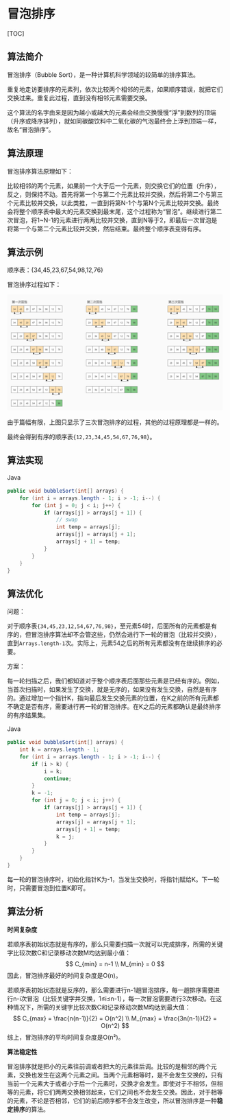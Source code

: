 # 冒泡排序

[TOC]

## 算法简介

冒泡排序（Bubble Sort），是一种计算机科学领域的较简单的排序算法。

重复地走访要排序的元素列，依次比较两个相邻的元素，如果顺序错误，就把它们交换过来。重复此过程，直到没有相邻元素需要交换。

这个算法的名字由来是因为越小或越大的元素会经由交换慢慢“浮”到数列的顶端（升序或降序排列），就如同碳酸饮料中二氧化碳的气泡最终会上浮到顶端一样，故名“冒泡排序”。

## 算法原理

冒泡排序算法原理如下：

比较相邻的两个元素，如果前一个大于后一个元素，则交换它们的位置（升序），反之，则保持不动。首先将第一个与第二个元素比较并交换，然后将第二个与第三个元素比较并交换，以此类推，一直到将第N-1个与第N个元素比较并交换。最终会将整个顺序表中最大的元素交换到最末尾，这个过程称为“冒泡”。继续进行第二次冒泡，将1~N-1的元素进行两两比较并交换，直到N等于2，即最后一次冒泡是将第一个与第二个元素比较并交换，然后结束。最终整个顺序表变得有序。

## 算法示例

顺序表：{34,45,23,67,54,98,12,76}

冒泡排序过程如下：

![](images/bubble-sort-1.jpg)

由于篇幅有限，上图只显示了三次冒泡排序的过程，其他的过程原理都是一样的。

最终会得到有序的顺序表`{12,23,34,45,54,67,76,98}`。

## 算法实现

Java

```java
public void bubbleSort(int[] arrays) {
    for (int i = arrays.length - 1; i > -1; i--) {
        for (int j = 0; j < i; j++) {
            if (arrays[j] > arrays[j + 1]) {
                // swap
                int temp = arrays[j];
                arrays[j] = arrays[j + 1];
                arrays[j + 1] = temp;
            }
        }
    }
}
```

## 算法优化

问题：

对于顺序表`{34,45,23,12,54,67,76,98}`，至元素54时，后面所有的元素都是有序的，但冒泡排序算法却不会管这些，仍然会进行下一轮的冒泡（比较并交换），直到`Arrays.length-1`次。实际上，元素54之后的所有元素都没有在继续排序的必要。

方案：

每一轮扫描之后，我们都知道对于整个顺序表后面那些元素是已经有序的。例如，当首次扫描时，如果发生了交换，就是无序的，如果没有发生交换，自然是有序的。通过增加一个指针K，指向最后发生交换元素的位置，在K之前的所有元素都不确定是否有序，需要进行再一轮的冒泡排序。在K之后的元素都确认是最终排序的有序结果集。

Java

```java
public void bubbleSort(int[] arrays) {
    int k = arrays.length - 1;
    for (int i = arrays.length - 1; i > -1; i--) {
        if (i > k) {
            i = k;
            continue;
        }
        k = -1;
        for (int j = 0; j < i; j++) {
            if (arrays[j] > arrays[j + 1]) {
                int temp = arrays[j];
                arrays[j] = arrays[j + 1];
                arrays[j + 1] = temp;
                k = j;
            }
        }
    }
}
```

每一轮的冒泡排序时，初始化指针K为-1，当发生交换时，将指针j赋给K。下一轮时，只需要冒泡到位置K即可。

## 算法分析

**时间复杂度**

若顺序表初始状态就是有序的，那么只需要扫描一次就可以完成排序，所需的关键字比较次数C和记录移动次数M均达到最小值：
$$
C_{min} = n-1
\\
M_{min} = 0
$$
因此，冒泡排序最好的时间复杂度是O(n)。

若顺序表初始状态就是反序的，那么需要进行n-1趟冒泡排序，每一趟排序需要进行n-i次冒泡（比较关键字并交换，1≤i≤n-1），每一次冒泡需要进行3次移动。在这种情况下，所需的关键字比较次数C和记录移动次数M均达到最大值：
$$
C_{max} = \frac{n(n-1)}{2} = O(n^2)
\\
M_{max} = \frac{3n(n-1)}{2} = O(n^2)
$$
综上，冒泡排序的平均时间复杂度是O(n²)。

**算法稳定性**

冒泡排序就是把小的元素往前调或者把大的元素往后调。比较的是相邻的两个元素，交换也发生在这两个元素之间。当两个元素相等时，是不会发生交换的，只有当前一个元素大于或者小于后一个元素时，交换才会发生。即使对于不相邻，但相等的元素，将它们两两交换相邻起来，它们之间也不会发生交换。因此，对于相等的元素，不论是否相邻，它们的前后顺序都不会发生改变，所以冒泡排序是一种**稳定排序**的算法。